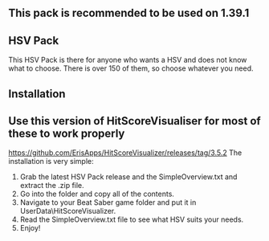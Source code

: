 ## This pack is recommended to be used on 1.39.1

## HSV Pack

This HSV Pack is there for anyone who wants a HSV and does not know what to choose.
There is over 150 of them, so choose whatever you need.

## Installation

## Use this version of HitScoreVisualiser for most of these to work properly
https://github.com/ErisApps/HitScoreVisualizer/releases/tag/3.5.2
The installation is very simple:

1. Grab the latest HSV Pack release and the SimpleOverview.txt and extract the .zip file.
2. Go into the folder and copy all of the contents.
3. Navigate to your Beat Saber game folder and put it in UserData\HitScoreVisualizer.
4. Read the SimpleOverview.txt file to see what HSV suits your needs.
5. Enjoy!

